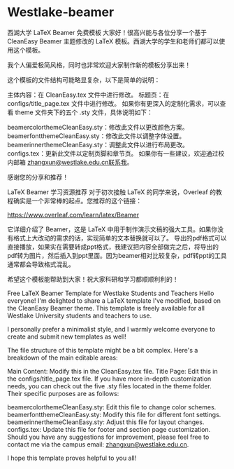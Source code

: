 # Westlake-beamer
西湖大学 LaTeX Beamer 免费模板
大家好！很高兴能与各位分享一个基于 CleanEasy Beamer 主题修改的 LaTeX 模板。西湖大学的学生和老师们都可以使用这个模板。

我个人偏爱极简风格，同时也非常欢迎大家制作新的模板分享出来！

这个模板的文件结构可能略显复杂，以下是简单的说明：

主体内容：在 CleanEasy.tex 文件中进行修改。
标题页：在 configs/title_page.tex 文件中进行修改。
如果你有更深入的定制化需求，可以查看 theme 文件夹下的五个 .sty 文件，具体说明如下：

beamercolorthemeCleanEasy.sty：修改此文件以更改颜色方案。
beamerfontthemeCleanEasy.sty：修改此文件以调整字体设置。
beamerinnerthemeCleanEasy.sty：调整此文件以进行布局更改。
configs.tex：更新此文件以定制页脚和章节页。
如果你有一些建议，欢迎通过校内邮箱 zhangxun@westlake.edu.cn联系我。

感谢您的分享和推荐！

LaTeX Beamer 学习资源推荐
对于初次接触 LaTeX 的同学来说，Overleaf 的教程确实是一个非常棒的起点。您推荐的这个链接：

https://www.overleaf.com/learn/latex/Beamer

它详细介绍了 Beamer，这是 LaTeX 中用于制作演示文稿的强大工具。如果你没有格式上大改动的需求的话，实现简单的文本替换就可以了。
导出的pdf格式可以直接播放，如果实在需要转成ppt格式，我建议把内容全部做完之后，将导出的pdf转为图片，然后插入到ppt里面。因为beamer相对比较复杂，pdf转ppt的工具通常都会导致格式混乱。

希望这个模板能帮助到大家！祝大家科研和学习都顺顺利利的！

Free LaTeX Beamer Template for Westlake Students and Teachers
Hello everyone! I'm delighted to share a LaTeX template I've modified, based on the CleanEasy Beamer theme. This template is freely available for all Westlake University students and teachers to use.

I personally prefer a minimalist style, and I warmly welcome everyone to create and submit new templates as well!

The file structure of this template might be a bit complex. Here's a breakdown of the main editable areas:

Main Content: Modify this in the CleanEasy.tex file.
Title Page: Edit this in the configs/title_page.tex file.
If you have more in-depth customization needs, you can check out the five .sty files located in the theme folder. Their specific purposes are as follows:

beamercolorthemeCleanEasy.sty: Edit this file to change color schemes.
beamerfontthemeCleanEasy.sty: Modify this file for different font settings.
beamerinnerthemeCleanEasy.sty: Adjust this file for layout changes.
configs.tex: Update this file for footer and section page customization.
Should you have any suggestions for improvement, please feel free to contact me via the campus email: zhangxun@westlake.edu.cn.

I hope this template proves helpful to you all!
